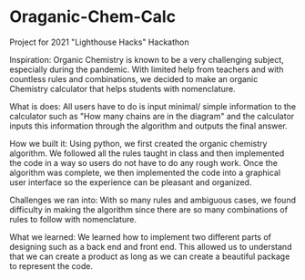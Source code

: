 # Oraganic-Chem-Calc
Project for 2021 "Lighthouse Hacks" Hackathon

Inspiration: Organic Chemistry is known to be a very challenging subject, especially during the pandemic. With limited help from teachers and with countless rules and combinations, we decided to make an organic Chemistry calculator that helps students with nomenclature.

What is does: All users have to do is input minimal/ simple information to the calculator such as "How many chains are in the diagram" and the calculator inputs this information through the algorithm and outputs the final answer.

How we built it: Using python, we first created the organic chemistry algorithm. We followed all the rules taught in class and then implemented the code in a way so users do not have to do any rough work. Once the algorithm was complete, we then implemented the code into a graphical user interface so the experience can be pleasant and organized.

Challenges we ran into: With so many rules and ambiguous cases, we found difficulty in making the algorithm since there are so many combinations of rules to follow with nomenclature.

What we learned: We learned how to implement two different parts of designing such as a back end and front end. This allowed us to understand that we can create a product as long as we can create a beautiful package to represent the code.


